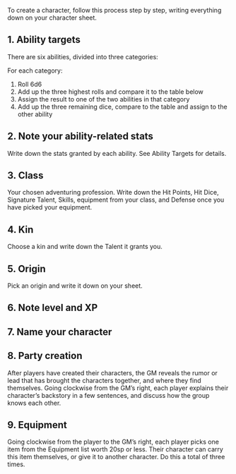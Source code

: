 <!--raw-typst
#import "@preview/tablem:0.1.0": tablem
#let fill = (_, y) => if calc.odd(y) { rgb("EAF2F5") }
#let diceTable = tablem.with(
  render: (columns: auto, ..args) => {
    table(
      columns: (1fr, 1fr),
      fill: fill,
      ..args,
    )
  }
)

#let categoryTable = tablem.with(
  render: (columns: auto, ..args) => {
    table(
      columns: (1fr, 1fr, 1fr),
      fill: fill,
      ..args,
    )
  }
)
-->

To create a character, follow this process step by step, writing everything down on your character sheet.

## 1. Ability targets

There are six abilities, divided into three categories:

<!--raw-typst
#text(categoryTable[
| *Body*    | *Mind*       | *Soul*  |
| --------- | ---------    | ------- |
| Strength  | Instinct     | Courage |
| Dexterity | Intelligence | Cunning |
], size: 12pt)-->

For each category:

1. Roll 6d6
2. Add up the three highest rolls and compare it to the table below
3. Assign the result to one of the two abilities in that category
4. Add up the three remaining dice, compare to the table and assign to the other ability

<!--raw-typst
#diceTable[
| *Dice roll* | *Ability* |
| --------- | ------- |
| 3         | 18      |
| 4-5       | 17      |
| 6-8       | 16      |
| 9-12      | 15      |
| 13-15     | 14      |
| 16-17     | 13      |
| 18        | 12      |
]
-->

## 2. Note your ability-related stats

Write down the stats granted by each ability. See Ability Targets for details.

## 3. Class

Your chosen adventuring profession. Write down the Hit Points, Hit Dice, Signature Talent, Skills, equipment from your class, and Defense once you have picked your equipment.

## 4. Kin

Choose a kin and write down the Talent it grants you.

## 5. Origin

Pick an origin and write it down on your sheet.

## 6. Note level and XP

## 7. Name your character

## 8. Party creation

After players have created their characters, the GM reveals the rumor or lead that has brought the characters together, and where they find themselves. Going clockwise from the GM’s right, each player explains their character’s backstory in a few sentences, and discuss how the group knows each other.

## 9. Equipment

Going clockwise from the player to the GM’s right, each player picks one item from the Equipment list worth 20sp or less. Their character can carry this item themselves, or give it to another character. Do this a total of three times.
